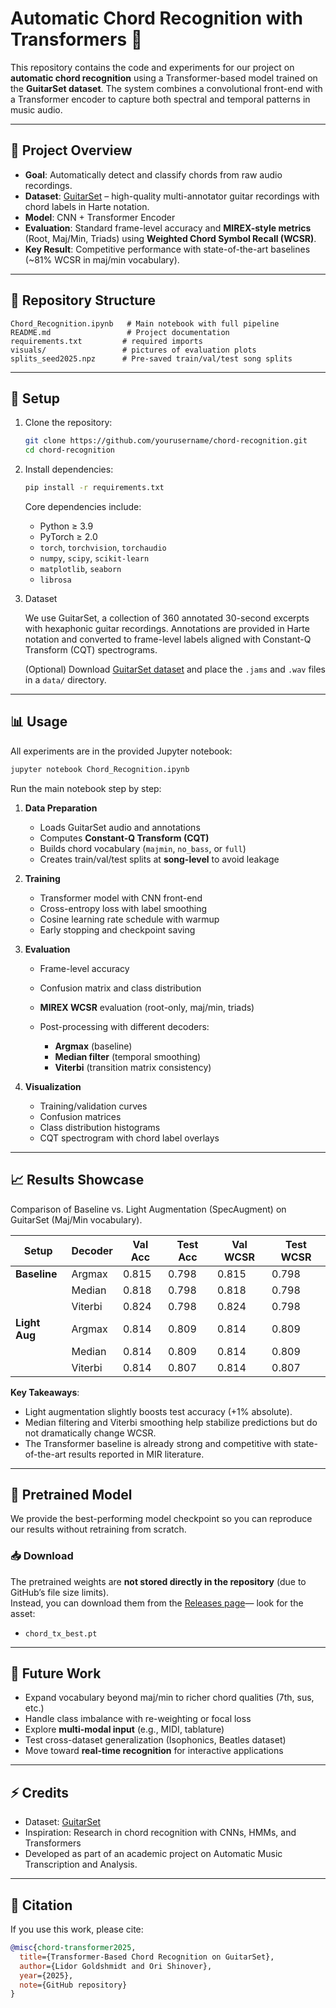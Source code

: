 # Automatic Chord Recognition with Transformers 🎸

This repository contains the code and experiments for our project on **automatic chord recognition** using a Transformer-based model trained on the **GuitarSet dataset**.
The system combines a convolutional front-end with a Transformer encoder to capture both spectral and temporal patterns in music audio.

---

## 🚀 Project Overview

* **Goal**: Automatically detect and classify chords from raw audio recordings.
* **Dataset**: [GuitarSet](https://github.com/marl/guitarset) – high-quality multi-annotator guitar recordings with chord labels in Harte notation.
* **Model**: CNN + Transformer Encoder
* **Evaluation**: Standard frame-level accuracy and **MIREX-style metrics** (Root, Maj/Min, Triads) using **Weighted Chord Symbol Recall (WCSR)**.
* **Key Result**: Competitive performance with state-of-the-art baselines (~81% WCSR in maj/min vocabulary).

---

## 📂 Repository Structure

```
Chord_Recognition.ipynb   # Main notebook with full pipeline
README.md                 # Project documentation
requirements.txt         # required imports
visuals/                 # pictures of evaluation plots
splits_seed2025.npz      # Pre-saved train/val/test song splits
```

---

## 🔧 Setup

1. Clone the repository:

   ```bash
   git clone https://github.com/yourusername/chord-recognition.git
   cd chord-recognition
   ```

2. Install dependencies:

   ```bash
   pip install -r requirements.txt
   ```

   Core dependencies include:

   * Python ≥ 3.9
   * PyTorch ≥ 2.0
   * `torch`, `torchvision`, `torchaudio`
   * `numpy`, `scipy`, `scikit-learn`
   * `matplotlib`, `seaborn`
   * `librosa`

4. Dataset

   We use GuitarSet, a collection of 360 annotated 30-second excerpts with hexaphonic guitar recordings.
   Annotations are provided in Harte notation and converted to frame-level labels aligned with Constant-Q Transform (CQT) spectrograms.
  
   (Optional) Download [GuitarSet dataset](https://github.com/marl/guitarset) and place the `.jams` and `.wav` files in a `data/` directory.

---

## 📊 Usage

All experiments are in the provided Jupyter notebook:

```bash
jupyter notebook Chord_Recognition.ipynb
```
Run the main notebook step by step:

1. **Data Preparation**

   * Loads GuitarSet audio and annotations
   * Computes **Constant-Q Transform (CQT)**
   * Builds chord vocabulary (`majmin`, `no_bass`, or `full`)
   * Creates train/val/test splits at **song-level** to avoid leakage

2. **Training**

   * Transformer model with CNN front-end
   * Cross-entropy loss with label smoothing
   * Cosine learning rate schedule with warmup
   * Early stopping and checkpoint saving

3. **Evaluation**

   * Frame-level accuracy
   * Confusion matrix and class distribution
   * **MIREX WCSR** evaluation (root-only, maj/min, triads)
   * Post-processing with different decoders:

     * **Argmax** (baseline)
     * **Median filter** (temporal smoothing)
     * **Viterbi** (transition matrix consistency)

4. **Visualization**

   * Training/validation curves
   * Confusion matrices
   * Class distribution histograms
   * CQT spectrogram with chord label overlays

---


## 📈 Results Showcase

Comparison of Baseline vs. Light Augmentation (SpecAugment) on GuitarSet (Maj/Min vocabulary).

| Setup         | Decoder  | Val Acc | Test Acc | Val WCSR | Test WCSR |
|---------------|----------|---------|----------|----------|-----------|
| **Baseline**  | Argmax   | 0.815   | 0.798    | 0.815    | 0.798     |
|               | Median   | 0.818   | 0.798    | 0.818    | 0.798     |
|               | Viterbi  | 0.824   | 0.798    | 0.824    | 0.798     |
| **Light Aug** | Argmax   | 0.814   | 0.809    | 0.814    | 0.809     |
|               | Median   | 0.814   | 0.809    | 0.814    | 0.809     |
|               | Viterbi  | 0.814   | 0.807    | 0.814    | 0.807     |

**Key Takeaways**:
- Light augmentation slightly boosts test accuracy (+1% absolute).  
- Median filtering and Viterbi smoothing help stabilize predictions but do not dramatically change WCSR.  
- The Transformer baseline is already strong and competitive with state-of-the-art results reported in MIR literature.

---

## 🎵 Pretrained Model

We provide the best-performing model checkpoint so you can reproduce our results without retraining from scratch.

### 📥 Download

The pretrained weights are **not stored directly in the repository** (due to GitHub’s file size limits).  
Instead, you can download them from the [Releases page](https://github.com/LidorGoldshmidt/chord-recognition-Project/releases)— look for the asset:

- `chord_tx_best.pt`

---

## 🔮 Future Work

* Expand vocabulary beyond maj/min to richer chord qualities (7th, sus, etc.)
* Handle class imbalance with re-weighting or focal loss
* Explore **multi-modal input** (e.g., MIDI, tablature)
* Test cross-dataset generalization (Isophonics, Beatles dataset)
* Move toward **real-time recognition** for interactive applications

---

## ⚡ Credits

* Dataset: [GuitarSet](https://github.com/marl/guitarset)
* Inspiration: Research in chord recognition with CNNs, HMMs, and Transformers
* Developed as part of an academic project on Automatic Music Transcription and Analysis.

---

## 📝 Citation

If you use this work, please cite:

```bibtex
@misc{chord-transformer2025,
  title={Transformer-Based Chord Recognition on GuitarSet},
  author={Lidor Goldshmidt and Ori Shinover},
  year={2025},
  note={GitHub repository}
}
```

